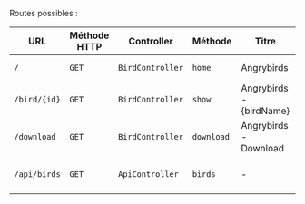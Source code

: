 Routes possibles :

| URL          | Méthode HTTP | Controller       | Méthode    | Titre                   | Commentaire                      |
| ------------ | ------------ | ---------------- | ---------- | ----------------------- | -------------------------------- |
| `/`          | `GET`        | `BirdController` | `home`     | Angrybirds              | Liste des oiseaux                | - |
| `/bird/{id}` | `GET`        | `BirdController` | `show`     | Angrybirds - {birdName} | Détail d'un oiseau               |
| `/download`  | `GET`        | `BirdController` | `download` | Angrybirds - Download   | Téléchargement du calendrier PDF |
| `/api/birds` | `GET`        | `ApiController`  | `birds`    | -                       | JSON du tableau d'oiseaux        |
